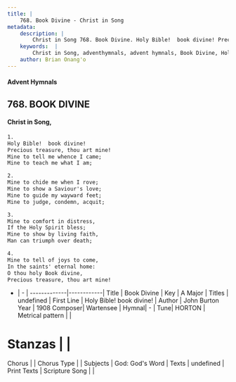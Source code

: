 ```yaml
---
title: |
    768. Book Divine - Christ in Song
metadata:
    description: |
        Christ in Song 768. Book Divine. Holy Bible!  book divine! Precious treasure, thou art mine! Mine to tell me whence I came; Mine to teach me what I am;
    keywords:  |
        Christ in Song, adventhymnals, advent hymnals, Book Divine, Holy Bible!  book divine!  . 
    author: Brian Onang'o
---
```


#### Advent Hymnals
## 768. BOOK DIVINE
####  Christ in Song,

```txt
1.
Holy Bible!  book divine!
Precious treasure, thou art mine!
Mine to tell me whence I came;
Mine to teach me what I am;

2.
Mine to chide me when I rove;
Mine to show a Saviour's love;
Mine to guide my wayward feet;
Mine to judge, condemn, acquit;

3.
Mine to comfort in distress,
If the Holy Spirit bless;
Mine to show by living faith,
Man can triumph over death;

4.
Mine to tell of joys to come,
In the saints' eternal home:
O thou holy Book divine,
Precious treasure, thou art mine!


```

- |   -  |
-------------|------------|
Title | Book Divine |
Key | A Major |
Titles | undefined |
First Line | Holy Bible!  book divine!   |
Author | John Burton
Year | 1908
Composer| Wartensee |
Hymnal|  - |
Tune| HORTON |
Metrical pattern | |
# Stanzas |  |
Chorus |  |
Chorus Type |  |
Subjects | God: God's Word |
Texts | undefined |
Print Texts | 
Scripture Song |  |
    

